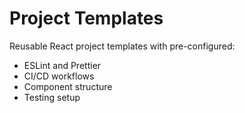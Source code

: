 # Project Templates

Reusable React project templates with pre-configured:

- ESLint and Prettier
- CI/CD workflows
- Component structure
- Testing setup
